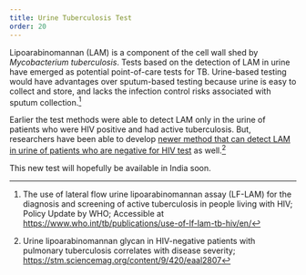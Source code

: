 ```yaml
---
title: Urine Tuberculosis Test
order: 20
---
```


Lipoarabinomannan (LAM) is a component of the cell wall shed by *Mycobacterium tuberculosis*. Tests based on the detection of LAM in urine have emerged as potential point-of-care tests for TB. Urine-based testing would have advantages over sputum-based testing because urine is easy to collect and store, and lacks the infection control risks associated with sputum collection.[^1]

[^1]: The use of lateral flow urine lipoarabinomannan assay (LF-LAM) for the diagnosis and screening of active tuberculosis in people living with HIV; Policy Update by WHO; Accessible at https://www.who.int/tb/publications/use-of-lf-lam-tb-hiv/en/

Earlier the test methods were able to detect LAM only in the urine of patients who were HIV positive and had active tuberculosis. But, researchers have been able to develop [newer method that can detect LAM in urine of patients who are negative for HIV test](https://stm.sciencemag.org/content/9/420/eaal2807) as well.[^2]

[^2]: Urine lipoarabinomannan glycan in HIV-negative patients with pulmonary tuberculosis correlates with disease severity; https://stm.sciencemag.org/content/9/420/eaal2807

This new test will hopefully be available in India soon.
